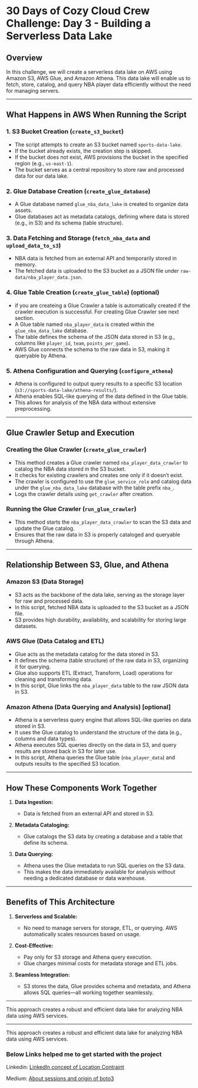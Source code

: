 # 30 Days of Cozy Cloud Crew Challenge: Day 3 - Building a Serverless Data Lake

## Overview
In this challenge, we will create a serverless data lake on AWS using Amazon S3, AWS Glue, and Amazon Athena. This data lake will enable us to fetch, store, catalog, and query NBA player data efficiently without the need for managing servers.

---

## What Happens in AWS When Running the Script

### 1. **S3 Bucket Creation (`create_s3_bucket`)**
- The script attempts to create an S3 bucket named `sports-data-lake`.
- If the bucket already exists, the creation step is skipped.
- If the bucket does not exist, AWS provisions the bucket in the specified region (e.g., `us-east-1`).
- The bucket serves as a central repository to store raw and processed data for our data lake.

### 2. **Glue Database Creation (`create_glue_database`)**
- A Glue database named `glue_nba_data_lake` is created to organize data assets.
- Glue databases act as metadata catalogs, defining where data is stored (e.g., in S3) and its schema (table structure).

### 3. **Data Fetching and Storage (`fetch_nba_data` and `upload_data_to_s3`)**
- NBA data is fetched from an external API and temporarily stored in memory.
- The fetched data is uploaded to the S3 bucket as a JSON file under `raw-data/nba_player_data.json`.

### 4. **Glue Table Creation (`create_glue_table`) (optional)**
- if you are createing a Glue Crawler a table is automatically created if the crawler execution is successful. For creating Glue Crawler see next section.
- A Glue table named `nba_player_data` is created within the `glue_nba_data_lake` database.
- The table defines the schema of the JSON data stored in S3 (e.g., columns like `player_id`, `team`, `points_per_game`).
- AWS Glue connects the schema to the raw data in S3, making it queryable by Athena.

### 5. **Athena Configuration and Querying (`configure_athena`)**
- Athena is configured to output query results to a specific S3 location (`s3://sports-data-lake/athena-results/`).
- Athena enables SQL-like querying of the data defined in the Glue table.
- This allows for analysis of the NBA data without extensive preprocessing.

---

## Glue Crawler Setup and Execution

### **Creating the Glue Crawler (`create_glue_crawler`)**
- This method creates a Glue crawler named `nba_player_data_crawler` to catalog the NBA data stored in the S3 bucket.
- It checks for existing crawlers and creates one only if it doesn’t exist.
- The crawler is configured to use the `glue_service_role` and catalog data under the `glue_nba_data_lake` database with the table prefix `nba_`.
- Logs the crawler details using `get_crawler` after creation.

### **Running the Glue Crawler (`run_glue_crawler`)**
- This method starts the `nba_player_data_crawler` to scan the S3 data and update the Glue catalog.
- Ensures that the raw data in S3 is properly cataloged and queryable through Athena.

---

## Relationship Between S3, Glue, and Athena

### **Amazon S3 (Data Storage)**
- S3 acts as the backbone of the data lake, serving as the storage layer for raw and processed data.
- In this script, fetched NBA data is uploaded to the S3 bucket as a JSON file.
- S3 provides high durability, availability, and scalability for storing large datasets.

### **AWS Glue (Data Catalog and ETL)**
- Glue acts as the metadata catalog for the data stored in S3.
- It defines the schema (table structure) of the raw data in S3, organizing it for querying.
- Glue also supports ETL (Extract, Transform, Load) operations for cleaning and transforming data.
- In this script, Glue links the `nba_player_data` table to the raw JSON data in S3.

### **Amazon Athena (Data Querying and Analysis) [optional]**
- Athena is a serverless query engine that allows SQL-like queries on data stored in S3.
- It uses the Glue catalog to understand the structure of the data (e.g., columns and data types).
- Athena executes SQL queries directly on the data in S3, and query results are stored back in S3 for later use.
- In this script, Athena queries the Glue table (`nba_player_data`) and outputs results to the specified S3 location.

---

## How These Components Work Together

1. **Data Ingestion:**
   - Data is fetched from an external API and stored in S3.

2. **Metadata Cataloging:**
   - Glue catalogs the S3 data by creating a database and a table that define its schema.

3. **Data Querying:**
   - Athena uses the Glue metadata to run SQL queries on the S3 data.
   - This makes the data immediately available for analysis without needing a dedicated database or data warehouse.

---

## Benefits of This Architecture

1. **Serverless and Scalable:**
   - No need to manage servers for storage, ETL, or querying. AWS automatically scales resources based on usage.

2. **Cost-Effective:**
   - Pay only for S3 storage and Athena query execution.
   - Glue charges minimal costs for metadata storage and ETL jobs.

3. **Seamless Integration:**
   - S3 stores the data, Glue provides schema and metadata, and Athena allows SQL queries—all working together seamlessly.

---

This approach creates a robust and efficient data lake for analyzing NBA data using AWS services.



---

This approach creates a robust and efficient data lake for analyzing NBA data using AWS services.

### Below Links helped me to get started with the project



Linkedin: [LinkedIn concept of Location Contraint](https://www.linkedin.com/pulse/quick-fix-location-constraints-s3-createbucket-api-imoh-etuk-e5juf/)

Medium: [About sessions and origin of boto3](https://ben11kehoe.medium.com/boto3-sessions-and-why-you-should-use-them-9b094eb5ca8e)